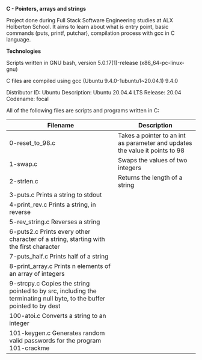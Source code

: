 __C - Pointers, arrays and strings__

Project done during Full Stack Software Engineering studies at ALX Holberton School. It aims to learn about what is entry point, basic commands (puts, printf, putchar), compilation process with gcc in C language.

__Technologies__

Scripts written in GNU bash, version 5.0.17(1)-release (x86_64-pc-linux-gnu) 

C files are compiled using gcc (Ubuntu 9.4.0-1ubuntu1~20.04.1) 9.4.0

Distributor ID: Ubuntu
Description:    Ubuntu 20.04.4 LTS
Release:        20.04
Codename:       focal
                                                                                                                       
                                                                                                                                      
All of the following files are scripts and programs written in C: 

| __Filename__       |   __Description__  |
| -----------------  |  ---------------------------------------------------------------------------------------------------------- 
| 0-reset_to_98.c	   |   Takes a pointer to an int as parameter and updates the value it points to 98  
|  1-swap.c	         |   Swaps the values of two integers   
| 2-strlen.c         |   Returns the length of a string                                                                                                 
| 3-puts.c	             Prints a string to stdout
| 4-print_rev.c	         Prints a string, in reverse
| 5-rev_string.c	       Reverses a string
| 6-puts2.c	             Prints every other character of a string, starting with the first character
| 7-puts_half.c	         Prints half of a string
| 8-print_array.c        Prints n elements of an array of integers
| 9-strcpy.c	           Copies the string pointed to by src, including the terminating null byte, to the buffer pointed to by dest
| 100-atoi.c	           Converts a string to an integer
|  101-keygen.c	         Generates random valid passwords for the program 101-crackme

